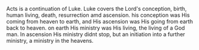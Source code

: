 Acts is a continuation of Luke. Luke covers the Lord's conception, birth, human living,
death, resurrection amd ascension. his conception was His coming from heaven to earth,
and His ascension was His going from earth back to heaven. on earth His ministry was His
living, the living of a God man. In ascension His ministry didnt stop, but an initiation
into a further ministry, a ministry in the heavens.
